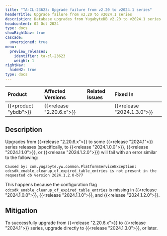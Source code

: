```yaml
---
title: "TA-CL-23623: Upgrade failure from v2.20 to v2024.1 series"
headerTitle: Upgrade failure from v2.20 to v2024.1 series
description: Database upgrades from YugabyteDB v2.20 to v2024.1 series may fail due to compatibility issues, potentially leaving the system in an inconsistent state.
headcontent: 02 Oct 2024
type: docs
showRightNav: true
cascade:
  unversioned: true
menu:
  preview_releases:
    identifier: ta-cl-23623
    weight: 1
rightNav:
  hideH2: true
type: docs
---
```


|          Product           |  Affected Versions  |  Related Issues   | Fixed In |
| :------------------------- | :------------------ | :---------------- | :------- |
| {{<product "ybdb">}}       | {{<release "2.20.6.x">}} | | {{<release "2024.1.3.0">}} |

## Description

Upgrades from {{<release "2.20.6.x">}} to some {{<release "2024.1">}} series releases (specifically, to {{<release "2024.1.0.0">}}, {{<release "2024.1.1.0">}}, or {{<release "2024.1.2.0">}}) will fail with an error similar to the following:

```output
Caused by: com.yugabyte.yw.common.PlatformServiceException: cdcsdk_enable_cleanup_of_expired_table_entries is not present in the requested db version 2024.1.2.0-b77
```

This happens because the configuration flag `cdcsdk_enable_cleanup_of_expired_table_entries` is missing in {{<release "2024.1.0.0">}}, {{<release "2024.1.1.0">}}, and {{<release "2024.1.2.0">}}.

## Mitigation

To successfully upgrade from {{<release "2.20.6.x">}} to {{<release "2024.1">}} series, upgrade directly to {{<release "2024.1.3.0">}}, or later.
